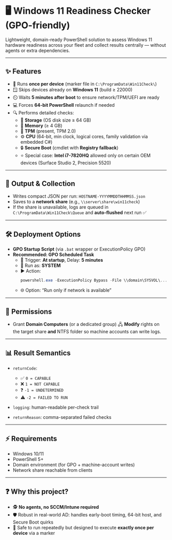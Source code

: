 # 🖥️ Windows 11 Readiness Checker (GPO-friendly)

Lightweight, domain-ready PowerShell solution to assess Windows 11 hardware readiness across your fleet and collect results centrally — without agents or extra dependencies.  

---

## ✨ Features
- 🛑 Runs **once per device** (marker file in `C:\ProgramData\Win11Check\`)  
- 🪟 Skips devices already on **Windows 11** (build ≥ 22000)  
- ⏲️ Waits **5 minutes after boot** to ensure network/TPM/UEFI are ready  
- 💻 Forces **64-bit PowerShell** relaunch if needed  
- 🔍 Performs detailed checks:
  - 💾 **Storage** (OS disk size ≥ 64 GB)  
  - 🧠 **Memory** (≥ 4 GB)  
  - 🔐 **TPM** (present, TPM 2.0)  
  - ⚙️ **CPU** (64-bit, min clock, logical cores, family validation via embedded C#)  
  - 🔒 **Secure Boot** (cmdlet with **Registry fallback**)  
  - ⭐ Special case: **Intel i7-7820HQ** allowed only on certain OEM devices (Surface Studio 2, Precision 5520)  

---

## 📂 Output & Collection
- Writes compact JSON per run: `HOSTNAME-YYYYMMDDTHHMMSS.json`  
- Saves to a **network share** (e.g., `\\server\share\win11check`)  
- If the share is unavailable, logs are queued in  
  `C:\ProgramData\Win11Check\Queue` and **auto-flushed** next run ✅  

---

## 🛠️ Deployment Options
- **GPO Startup Script** (via `.bat` wrapper or ExecutionPolicy GPO)  
- **Recommended: GPO Scheduled Task**  
  - 🔄 Trigger: **At startup**, Delay: **5 minutes**  
  - 👤 Run as: **SYSTEM**  
  - ▶️ Action:  
    ```powershell
    powershell.exe -ExecutionPolicy Bypass -File \\domain\SYSVOL\...\Win11Readiness.ps1
    ```
  - 🌐 Option: “Run only if network is available”  

---

## 🔑 Permissions
- Grant **Domain Computers** (or a dedicated group) 🖧 **Modify** rights on the target share **and** NTFS folder so machine accounts can write logs.  

---

## 📊 Result Semantics
- `returnCode`:  
  - ✅ `0 = CAPABLE`  
  - ❌ `1 = NOT CAPABLE`  
  - ❓ `-1 = UNDETERMINED`  
  - ⚠️ `-2 = FAILED TO RUN`  

- `logging`: human-readable per-check trail  
- `returnReason`: comma-separated failed checks  

---

## ⚡ Requirements
- Windows 10/11  
- PowerShell 5+  
- Domain environment (for GPO + machine-account writes)  
- Network share reachable from clients  

---

## ❓ Why this project?
- 🕵️ **No agents, no SCCM/Intune required**  
- 🛡️ Robust in real-world AD: handles early-boot timing, 64-bit host, and Secure Boot quirks  
- 🔂 Safe to run repeatedly but designed to execute **exactly once per device** via a marker  
